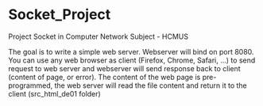 # Socket_Project
Project Socket in Computer Network Subject - HCMUS

The goal is to write a simple web server. Webserver will bind on port 8080. You can use any web browser as client (Firefox, Chrome, Safari, ...) to send request to web server and webserver will send response back to client (content of page, or error). The content of the web page is pre-programmed, the web server will read the file content and return it to the client (src_html_de01 folder)
